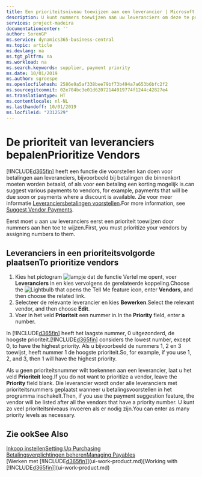 ```yaml
---
title: Een prioriteitsniveau toewijzen aan een leverancier | Microsoft Docs
description: U kunt nummers toewijzen aan uw leveranciers om deze te prioriteren en betalingsvoorstellen in Business Central te vergemakkelijken.
services: project-madeira
documentationcenter: ''
author: SorenGP
ms.service: dynamics365-business-central
ms.topic: article
ms.devlang: na
ms.tgt_pltfrm: na
ms.workload: na
ms.search.keywords: supplier, payment priority
ms.date: 10/01/2019
ms.author: sgroespe
ms.openlocfilehash: 2586e9a5af338bee79bf73b494a7a653b6bfc2f2
ms.sourcegitcommit: 02e704bc3e01d62072144919774f1244c42827e4
ms.translationtype: HT
ms.contentlocale: nl-NL
ms.lasthandoff: 10/01/2019
ms.locfileid: "2312529"
---
```

# <a name="prioritize-vendors"></a><span data-ttu-id="4df0f-103">De prioriteit van leveranciers bepalen</span><span class="sxs-lookup"><span data-stu-id="4df0f-103">Prioritize Vendors</span></span>
[!INCLUDE[d365fin](includes/d365fin_md.md)] <span data-ttu-id="4df0f-104">heeft een functie die voorstellen kan doen voor betalingen aan leveranciers, bijvoorbeeld bij betalingen die binnenkort moeten worden betaald, of als voor een betaling een korting mogelijk is.</span><span class="sxs-lookup"><span data-stu-id="4df0f-104">can suggest various payments to vendors, for example, payments that will be due soon or payments where a discount is available.</span></span> <span data-ttu-id="4df0f-105">Zie voor meer informatie [Leveranciersbetalingen voorstellen](payables-how-suggest-vendor-payments.md).</span><span class="sxs-lookup"><span data-stu-id="4df0f-105">For more information, see [Suggest Vendor Payments](payables-how-suggest-vendor-payments.md).</span></span>

<span data-ttu-id="4df0f-106">Eerst moet u aan uw leveranciers eerst een prioriteit toewijzen door nummers aan hen toe te wijzen.</span><span class="sxs-lookup"><span data-stu-id="4df0f-106">First, you must prioritize your vendors by assigning numbers to them.</span></span>

## <a name="to-prioritize-vendors"></a><span data-ttu-id="4df0f-107">Leveranciers in een prioriteitsvolgorde plaatsen</span><span class="sxs-lookup"><span data-stu-id="4df0f-107">To prioritize vendors</span></span>
1. <span data-ttu-id="4df0f-108">Kies het pictogram ![lampje dat de functie Vertel me opent](media/ui-search/search_small.png "Vertel me wat u wilt doen"), voer **Leveranciers** in en kies vervolgens de gerelateerde koppeling.</span><span class="sxs-lookup"><span data-stu-id="4df0f-108">Choose the ![Lightbulb that opens the Tell Me feature](media/ui-search/search_small.png "Tell me what you want to do") icon, enter **Vendors**, and then choose the related link.</span></span>
2. <span data-ttu-id="4df0f-109">Selecteer de relevante leverancier en kies **Bewerken**.</span><span class="sxs-lookup"><span data-stu-id="4df0f-109">Select the relevant vendor, and then choose **Edit**.</span></span>
3. <span data-ttu-id="4df0f-110">Voer in het veld **Prioriteit** een nummer in.</span><span class="sxs-lookup"><span data-stu-id="4df0f-110">In the **Priority** field, enter a number.</span></span>

<span data-ttu-id="4df0f-111">In [!INCLUDE[d365fin](includes/d365fin_md.md)] heeft het laagste nummer, 0 uitgezonderd, de hoogste prioriteit.</span><span class="sxs-lookup"><span data-stu-id="4df0f-111">[!INCLUDE[d365fin](includes/d365fin_md.md)] considers the lowest number, except 0, to have the highest priority.</span></span> <span data-ttu-id="4df0f-112">Als u bijvoorbeeld de nummers 1, 2 en 3 toewijst, heeft nummer 1 de hoogste prioriteit.</span><span class="sxs-lookup"><span data-stu-id="4df0f-112">So, for example, if you use 1, 2, and 3, then 1 will have the highest priority.</span></span>

<span data-ttu-id="4df0f-113">Als u geen prioriteitsnummer wilt toekennen aan een leverancier, laat u het veld **Prioriteit** leeg.</span><span class="sxs-lookup"><span data-stu-id="4df0f-113">If you do not want to prioritize a vendor, leave the **Priority** field blank.</span></span> <span data-ttu-id="4df0f-114">Die leverancier wordt onder alle leveranciers met prioriteitsnummers geplaatst wanneer u betalingsvoorstellen in het programma inschakelt.</span><span class="sxs-lookup"><span data-stu-id="4df0f-114">Then, if you use the payment suggestion feature, the vendor will be listed after all the vendors that have a priority number.</span></span> <span data-ttu-id="4df0f-115">U kunt zo veel prioriteitsniveaus invoeren als er nodig zijn.</span><span class="sxs-lookup"><span data-stu-id="4df0f-115">You can enter as many priority levels as necessary.</span></span>

## <a name="see-also"></a><span data-ttu-id="4df0f-116">Zie ook</span><span class="sxs-lookup"><span data-stu-id="4df0f-116">See Also</span></span>
[<span data-ttu-id="4df0f-117">Inkoop instellen</span><span class="sxs-lookup"><span data-stu-id="4df0f-117">Setting Up Purchasing</span></span>](purchasing-setup-purchasing.md)  
[<span data-ttu-id="4df0f-118">Betalingsverplichtingen beheren</span><span class="sxs-lookup"><span data-stu-id="4df0f-118">Managing Payables</span></span>](payables-manage-payables.md)  
<span data-ttu-id="4df0f-119">[Werken met [!INCLUDE[d365fin](includes/d365fin_md.md)]](ui-work-product.md)</span><span class="sxs-lookup"><span data-stu-id="4df0f-119">[Working with [!INCLUDE[d365fin](includes/d365fin_md.md)]](ui-work-product.md)</span></span>
